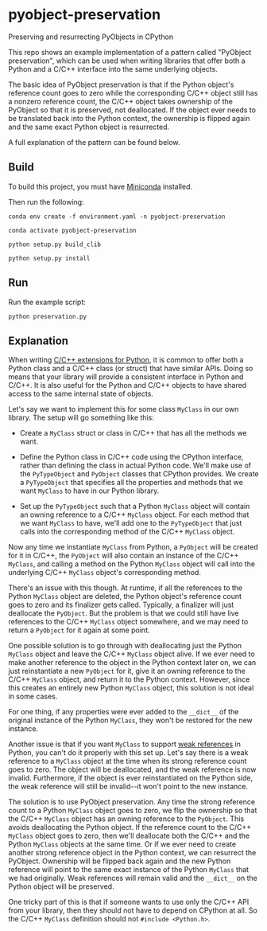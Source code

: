# pyobject-preservation
Preserving and resurrecting PyObjects in CPython

This repo shows an example implementation of a pattern called "PyObject
preservation", which can be used when writing libraries that offer both
a Python and a C/C++ interface into the same underlying objects.

The basic idea of PyObject preservation is that if the Python object's
reference count goes to zero while the corresponding C/C++ object still has
a nonzero reference count, the C/C++ object takes ownership of the PyObject so
that it is preserved, not deallocated. If the object ever needs to be
translated back into the Python context, the ownership is flipped again and the
same exact Python object is resurrected.

A full explanation of the pattern can be found below.

## Build

To build this project, you must have
[Miniconda](https://docs.conda.io/projects/conda/en/latest/user-guide/install/index.html)
installed.

Then run the following:

```shell
conda env create -f environment.yaml -n pyobject-preservation
```
```shell
conda activate pyobject-preservation
```
```shell
python setup.py build_clib
```
```shell
python setup.py install
```

## Run

Run the example script:

```shell
python preservation.py
```

## Explanation

When writing [C/C++ extensions for
Python](https://docs.python.org/3.12/extending/extending.html), it is common to
offer both a Python class and a C/C++ class (or struct) that have similar APIs.
Doing so means that your library will provide a consistent interface in Python
and C/C++. It is also useful for the Python and C/C++ objects to have shared
access to the same internal state of objects.

Let's say we want to implement this for some class `MyClass` in our own
library. The setup will go something like this:

  * Create a `MyClass` struct or class in C/C++ that has all the methods
    we want.

  * Define the Python class in C/C++ code using the CPython interface, rather
    than defining the class in actual Python code. We'll make use of the
    `PyTypeObject` and `PyObject` classes that CPython provides. We create
    a `PyTypeObject` that specifies all the properties and methods that we want
    `MyClass` to have in our Python library.

  * Set up the `PyTypeObject` such that a Python `MyClass` object will contain
    an owning reference to a C/C++ `MyClass` object. For each method that we want
    `MyClass` to have, we'll add one to the `PyTypeObject` that just calls into
    the corresponding method of the C/C++ `MyClass` object.

Now any time we instantiate `MyClass` from Python, a `PyObject` will be created
for it in C/C++, the `PyObject` will also contain an instance of the C/C++
`MyClass`, and calling a method on the Python `MyClass` object will call into
the underlying C/C++ `MyClass` object's corresponding method.

There's an issue with this though. At runtime, if all the references to the
Python `MyClass` object are deleted, the Python object's reference count goes
to zero and its finalizer gets called. Typically, a finalizer will just
deallocate the `PyObject`. But the problem is that we could still have live
references to the C/C++ `MyClass` object somewhere, and we may need to return
a `PyObject` for it again at some point.

One possible solution is to go through with deallocating just the Python
`MyClass` object and leave the C/C++ `MyClass` object alive. If we ever need to
make another reference to the object in the Python context later on, we can
just reinstantiate a new `PyObject` for it, give it an owning reference to the
C/C++ `MyClass` object, and return it to the Python context.  However, since
this creates an entirely new Python `MyClass` object, this solution is not
ideal in some cases.

For one thing, if any properties were ever added to the `__dict__` of the
original instance of the Python `MyClass`, they won't be restored for the new
instance.

Another issue is that if you want `MyClass` to support [weak
references](https://docs.python.org/3/library/weakref.html) in Python, you
can't do it properly with this set up. Let's say there is a weak reference to
a `MyClass` object at the time when its strong reference count goes to zero.
The object will be deallocated, and the weak reference is now invalid.
Furthermore, if the object is ever reinstantiated on the Python side, the weak
reference will still be invalid--it won't point to the new instance.

The solution is to use PyObject preservation. Any time the strong reference
count to a Python `MyClass` object goes to zero, we flip the ownership so that
the C/C++ `MyClass` object has an owning reference to the `PyObject`. This
avoids deallocating the Python object. If the reference count to the C/C++
`MyClass` object goes to zero, then we'll deallocate both the C/C++ and the
Python `MyClass` objects at the same time. Or if we ever need to create another
strong reference object in the Python context, we can resurrect the PyObject.
Ownership will be flipped back again and the new Python reference will point to
the same exact instance of the Python `MyClass` that we had originally. Weak
references will remain valid and the `__dict__` on the Python object will be
preserved.

One tricky part of this is that if someone wants to use only the C/C++ API from
your library, then they should not have to depend on CPython at all. So the C/C++
`MyClass` definition should not `#include <Python.h>`.
